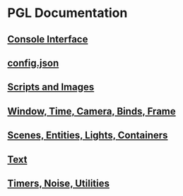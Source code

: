 # PGL Documentation

## [Console Interface](console.md)

## [config.json](config.md)

## [Scripts and Images](asset.md)

## [Window, Time, Camera, Binds, Frame](windowing.md)

## [Scenes, Entities, Lights, Containers](scene.md)

## [Text](font.md)

## [Timers, Noise, Utilities](extra.md)
